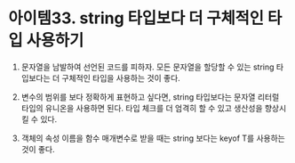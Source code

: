 # 아이템33. string 타입보다 더 구체적인 타입 사용하기

1. 문자열을 남발하여 선언된 코드를 피하자. 모든 문자열을 할당할 수 있는 string 타입보다는 더 구체적인 타입을 사용하는 것이 좋다.

2. 변수의 범위를 보다 정확하게 표현하고 싶다면, string 타입보다는 문자열 리터럴 타입의 유니온을 사용하면 된다. 타입 체크를 더 엄격히 할 수 있고 생산성을 향상시킬 수 있다.

3. 객체의 속성 이름을 함수 매개변수로 받을 때는 string 보다는 keyof T를 사용하는 것이 좋다.